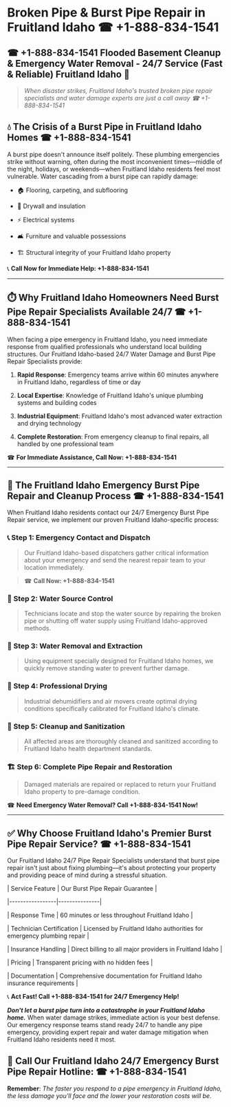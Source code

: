 # Broken Pipe & Burst Pipe Repair in Fruitland Idaho ☎ +1-888-834-1541  
## ☎ +1-888-834-1541 Flooded Basement Cleanup & Emergency Water Removal - 24/7 Service (Fast & Reliable) Fruitland Idaho 🚨  

> *When disaster strikes, Fruitland Idaho's trusted broken pipe repair specialists and water damage experts are just a call away ☎ +1-888-834-1541*  

## 💧 The Crisis of a Burst Pipe in Fruitland Idaho Homes ☎ +1-888-834-1541  

A burst pipe doesn't announce itself politely. These plumbing emergencies strike without warning, often during the most inconvenient times—middle of the night, holidays, or weekends—when Fruitland Idaho residents feel most vulnerable. Water cascading from a burst pipe can rapidly damage:  

* 🏠 Flooring, carpeting, and subflooring  
* 🧱 Drywall and insulation  
* ⚡ Electrical systems  
* 🛋️ Furniture and valuable possessions  
* 🏗️ Structural integrity of your Fruitland Idaho property  

📞 **Call Now for Immediate Help: +1-888-834-1541**  

---  

## ⏱️ Why Fruitland Idaho Homeowners Need Burst Pipe Repair Specialists Available 24/7 ☎ +1-888-834-1541  

When facing a pipe emergency in Fruitland Idaho, you need immediate response from qualified professionals who understand local building structures. Our Fruitland Idaho-based 24/7 Water Damage and Burst Pipe Repair Specialists provide:  

1. **Rapid Response**: Emergency teams arrive within 60 minutes anywhere in Fruitland Idaho, regardless of time or day  
2. **Local Expertise**: Knowledge of Fruitland Idaho's unique plumbing systems and building codes  
3. **Industrial Equipment**: Fruitland Idaho's most advanced water extraction and drying technology  
4. **Complete Restoration**: From emergency cleanup to final repairs, all handled by one professional team  

☎ **For Immediate Assistance, Call Now: +1-888-834-1541**  

---  

## 🔧 The Fruitland Idaho Emergency Burst Pipe Repair and Cleanup Process ☎ +1-888-834-1541  

When Fruitland Idaho residents contact our 24/7 Emergency Burst Pipe Repair service, we implement our proven Fruitland Idaho-specific process:  

### 📞 Step 1: Emergency Contact and Dispatch  
> Our Fruitland Idaho-based dispatchers gather critical information about your emergency and send the nearest repair team to your location immediately.  
> ☎ **Call Now: +1-888-834-1541**  

### 🚿 Step 2: Water Source Control  
> Technicians locate and stop the water source by repairing the broken pipe or shutting off water supply using Fruitland Idaho-approved methods.  

### 🌊 Step 3: Water Removal and Extraction  
> Using equipment specially designed for Fruitland Idaho homes, we quickly remove standing water to prevent further damage.  

### 💨 Step 4: Professional Drying  
> Industrial dehumidifiers and air movers create optimal drying conditions specifically calibrated for Fruitland Idaho's climate.  

### 🧼 Step 5: Cleanup and Sanitization  
> All affected areas are thoroughly cleaned and sanitized according to Fruitland Idaho health department standards.  

### 🏗️ Step 6: Complete Pipe Repair and Restoration  
> Damaged materials are repaired or replaced to return your Fruitland Idaho property to pre-damage condition.  

☎ **Need Emergency Water Removal? Call +1-888-834-1541 Now!**  

---  

## ✅ Why Choose Fruitland Idaho's Premier Burst Pipe Repair Service? ☎ +1-888-834-1541  

Our Fruitland Idaho 24/7 Pipe Repair Specialists understand that burst pipe repair isn't just about fixing plumbing—it's about protecting your property and providing peace of mind during a stressful situation.  

| Service Feature | Our Burst Pipe Repair Guarantee |  
|-----------------|---------------|  
| Response Time | 60 minutes or less throughout Fruitland Idaho |  
| Technician Certification | Licensed by Fruitland Idaho authorities for emergency plumbing repair |  
| Insurance Handling | Direct billing to all major providers in Fruitland Idaho |  
| Pricing | Transparent pricing with no hidden fees |  
| Documentation | Comprehensive documentation for Fruitland Idaho insurance requirements |  

📞 **Act Fast! Call +1-888-834-1541 for 24/7 Emergency Help!**  

***Don't let a burst pipe turn into a catastrophe in your Fruitland Idaho home.*** When water damage strikes, immediate action is your best defense. Our emergency response teams stand ready 24/7 to handle any pipe emergency, providing expert repair and water damage mitigation when Fruitland Idaho residents need it most.  

## 📱 Call Our Fruitland Idaho 24/7 Emergency Burst Pipe Repair Hotline: ☎ +1-888-834-1541  

**Remember**: *The faster you respond to a pipe emergency in Fruitland Idaho, the less damage you'll face and the lower your restoration costs will be.*